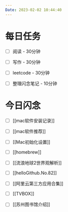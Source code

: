 ```yaml
---
Date: 2023-02-02 10:44:40
---
```


# 每日任务
- [ ] 阅读 - 30分钟
- [ ] 写作 - 30分钟
- [ ] leetcode - 30分钟
- [ ] 整理闪念笔记 - 10分钟


# 今日闪念
- [ ] [[mac软件安装记录]]
- [ ] [[mac软件推荐]]
- [ ] [[Mac初始化设置]]
- [ ] [[homebrew]]
- [ ] [[流浪地球2世界观解析]]
- [ ] [[helloGithub.No.82]]
- [ ] [[阿里云第三方应用合集]]
- [ ] [[TVBOX]]
- [ ] [[苏州图书馆介绍]]



